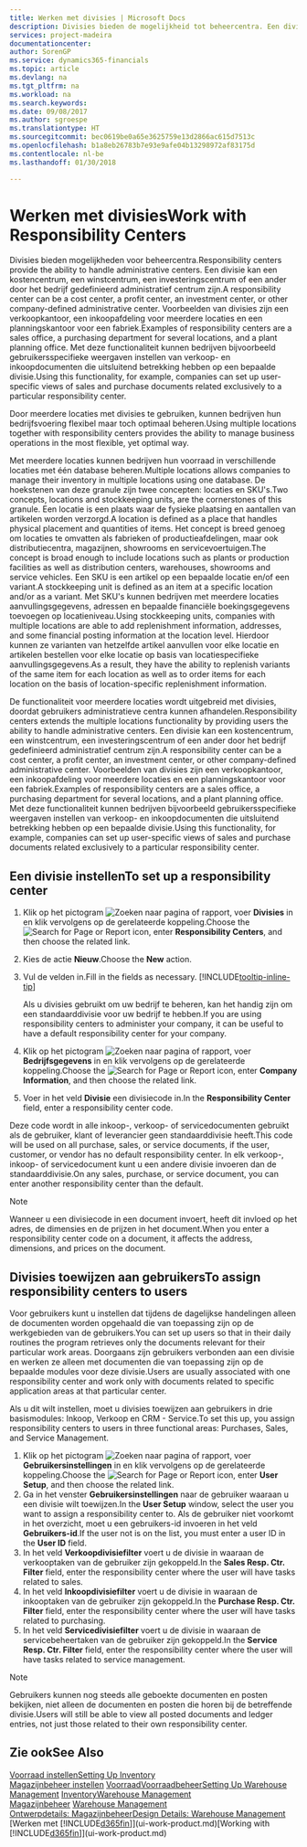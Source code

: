 ```yaml
---
title: Werken met divisies | Microsoft Docs
description: Divisies bieden de mogelijkheid tot beheercentra. Een divisie kan een kostencentrum, een winstcentrum, een investeringscentrum of een ander door het bedrijf gedefinieerd administratief centrum zijn.
services: project-madeira
documentationcenter: 
author: SorenGP
ms.service: dynamics365-financials
ms.topic: article
ms.devlang: na
ms.tgt_pltfrm: na
ms.workload: na
ms.search.keywords: 
ms.date: 09/08/2017
ms.author: sgroespe
ms.translationtype: HT
ms.sourcegitcommit: bec0619be0a65e3625759e13d2866ac615d7513c
ms.openlocfilehash: b1a8eb26783b7e93e9afe04b13298972af83175d
ms.contentlocale: nl-be
ms.lasthandoff: 01/30/2018

---
```

# <a name="work-with-responsibility-centers"></a><span data-ttu-id="578c6-104">Werken met divisies</span><span class="sxs-lookup"><span data-stu-id="578c6-104">Work with Responsibility Centers</span></span>
<span data-ttu-id="578c6-105">Divisies bieden mogelijkheden voor beheercentra.</span><span class="sxs-lookup"><span data-stu-id="578c6-105">Responsibility centers provide the ability to handle administrative centers.</span></span> <span data-ttu-id="578c6-106">Een divisie kan een kostencentrum, een winstcentrum, een investeringscentrum of een ander door het bedrijf gedefinieerd administratief centrum zijn.</span><span class="sxs-lookup"><span data-stu-id="578c6-106">A responsibility center can be a cost center, a profit center, an investment center, or other company-defined administrative center.</span></span> <span data-ttu-id="578c6-107">Voorbeelden van divisies zijn een verkoopkantoor, een inkoopafdeling voor meerdere locaties en een planningskantoor voor een fabriek.</span><span class="sxs-lookup"><span data-stu-id="578c6-107">Examples of responsibility centers are a sales office, a purchasing department for several locations, and a plant planning office.</span></span> <span data-ttu-id="578c6-108">Met deze functionaliteit kunnen bedrijven bijvoorbeeld gebruikersspecifieke weergaven instellen van verkoop- en inkoopdocumenten die uitsluitend betrekking hebben op een bepaalde divisie.</span><span class="sxs-lookup"><span data-stu-id="578c6-108">Using this functionality, for example, companies can set up user-specific views of sales and purchase documents related exclusively to a particular responsibility center.</span></span>  

<span data-ttu-id="578c6-109">Door meerdere locaties met divisies te gebruiken, kunnen bedrijven hun bedrijfsvoering flexibel maar toch optimaal beheren.</span><span class="sxs-lookup"><span data-stu-id="578c6-109">Using multiple locations together with responsibility centers provides the ability to manage business operations in the most flexible, yet optimal way.</span></span>

<span data-ttu-id="578c6-110">Met meerdere locaties kunnen bedrijven hun voorraad in verschillende locaties met één database beheren.</span><span class="sxs-lookup"><span data-stu-id="578c6-110">Multiple locations allows companies to manage their inventory in multiple locations using one database.</span></span> <span data-ttu-id="578c6-111">De hoekstenen van deze granule zijn twee concepten: locaties en SKU's.</span><span class="sxs-lookup"><span data-stu-id="578c6-111">Two concepts, locations and stockkeeping units, are the cornerstones of this granule.</span></span> <span data-ttu-id="578c6-112">Een locatie is een plaats waar de fysieke plaatsing en aantallen van artikelen worden verzorgd.</span><span class="sxs-lookup"><span data-stu-id="578c6-112">A location is defined as a place that handles physical placement and quantities of items.</span></span> <span data-ttu-id="578c6-113">Het concept is breed genoeg om locaties te omvatten als fabrieken of productieafdelingen, maar ook distributiecentra, magazijnen, showrooms en servicevoertuigen.</span><span class="sxs-lookup"><span data-stu-id="578c6-113">The concept is broad enough to include locations such as plants or production facilities as well as distribution centers, warehouses, showrooms and service vehicles.</span></span> <span data-ttu-id="578c6-114">Een SKU is een artikel op een bepaalde locatie en/of een variant.</span><span class="sxs-lookup"><span data-stu-id="578c6-114">A stockkeeping unit is defined as an item at a specific location and/or as a variant.</span></span> <span data-ttu-id="578c6-115">Met SKU's kunnen bedrijven met meerdere locaties aanvullingsgegevens, adressen en bepaalde financiële boekingsgegevens toevoegen op locatieniveau.</span><span class="sxs-lookup"><span data-stu-id="578c6-115">Using stockkeeping units, companies with multiple locations are able to add replenishment information, addresses, and some financial posting information at the location level.</span></span> <span data-ttu-id="578c6-116">Hierdoor kunnen ze varianten van hetzelfde artikel aanvullen voor elke locatie en artikelen bestellen voor elke locatie op basis van locatiespecifieke aanvullingsgegevens.</span><span class="sxs-lookup"><span data-stu-id="578c6-116">As a result, they have the ability to replenish variants of the same item for each location as well as to order items for each location on the basis of location-specific replenishment information.</span></span>  

<span data-ttu-id="578c6-117">De functionaliteit voor meerdere locaties wordt uitgebreid met divisies, doordat gebruikers administratieve centra kunnen afhandelen.</span><span class="sxs-lookup"><span data-stu-id="578c6-117">Responsibility centers extends the multiple locations functionality by providing users the ability to handle administrative centers.</span></span> <span data-ttu-id="578c6-118">Een divisie kan een kostencentrum, een winstcentrum, een investeringscentrum of een ander door het bedrijf gedefinieerd administratief centrum zijn.</span><span class="sxs-lookup"><span data-stu-id="578c6-118">A responsibility center can be a cost center, a profit center, an investment center, or other company-defined administrative center.</span></span> <span data-ttu-id="578c6-119">Voorbeelden van divisies zijn een verkoopkantoor, een inkoopafdeling voor meerdere locaties en een planningskantoor voor een fabriek.</span><span class="sxs-lookup"><span data-stu-id="578c6-119">Examples of responsibility centers are a sales office, a purchasing department for several locations, and a plant planning office.</span></span> <span data-ttu-id="578c6-120">Met deze functionaliteit kunnen bedrijven bijvoorbeeld gebruikersspecifieke weergaven instellen van verkoop- en inkoopdocumenten die uitsluitend betrekking hebben op een bepaalde divisie.</span><span class="sxs-lookup"><span data-stu-id="578c6-120">Using this functionality, for example, companies can set up user-specific views of sales and purchase documents related exclusively to a particular responsibility center.</span></span>

## <a name="to-set-up-a-responsibility-center"></a><span data-ttu-id="578c6-121">Een divisie instellen</span><span class="sxs-lookup"><span data-stu-id="578c6-121">To set up a responsibility center</span></span>  
1.  <span data-ttu-id="578c6-122">Klik op het pictogram ![Zoeken naar pagina of rapport](media/ui-search/search_small.png "pictogram Zoeken naar pagina of rapport"), voer **Divisies** in en klik vervolgens op de gerelateerde koppeling.</span><span class="sxs-lookup"><span data-stu-id="578c6-122">Choose the ![Search for Page or Report](media/ui-search/search_small.png "Search for Page or Report icon") icon, enter **Responsibility Centers**, and then choose the related link.</span></span>  
2.  <span data-ttu-id="578c6-123">Kies de actie **Nieuw**.</span><span class="sxs-lookup"><span data-stu-id="578c6-123">Choose the **New** action.</span></span>  
3.  <span data-ttu-id="578c6-124">Vul de velden in.</span><span class="sxs-lookup"><span data-stu-id="578c6-124">Fill in the fields as necessary.</span></span> [!INCLUDE[tooltip-inline-tip](includes/tooltip-inline-tip_md.md)]  

    <span data-ttu-id="578c6-125">Als u divisies gebruikt om uw bedrijf te beheren, kan het handig zijn om een standaarddivisie voor uw bedrijf te hebben.</span><span class="sxs-lookup"><span data-stu-id="578c6-125">If you are using responsibility centers to administer your company, it can be useful to have a default responsibility center for your company.</span></span>
4. <span data-ttu-id="578c6-126">Klik op het pictogram ![Zoeken naar pagina of rapport](media/ui-search/search_small.png "pictogram Zoeken naar pagina of rapport"), voer **Bedrijfsgegevens** in en klik vervolgens op de gerelateerde koppeling.</span><span class="sxs-lookup"><span data-stu-id="578c6-126">Choose the ![Search for Page or Report](media/ui-search/search_small.png "Search for Page or Report icon") icon, enter **Company Information**, and then choose the related link.</span></span>
5. <span data-ttu-id="578c6-127">Voer in het veld **Divisie** een divisiecode in.</span><span class="sxs-lookup"><span data-stu-id="578c6-127">In the **Responsibility Center** field, enter a responsibility center code.</span></span>

<span data-ttu-id="578c6-128">Deze code wordt in alle inkoop-, verkoop- of servicedocumenten gebruikt als de gebruiker, klant of leverancier geen standaarddivisie heeft.</span><span class="sxs-lookup"><span data-stu-id="578c6-128">This code will be used on all purchase, sales, or service documents, if the user, customer, or vendor has no default responsibility center.</span></span> <span data-ttu-id="578c6-129">In elk verkoop-, inkoop- of servicedocument kunt u een andere divisie invoeren dan de standaarddivisie.</span><span class="sxs-lookup"><span data-stu-id="578c6-129">On any sales, purchase, or service document, you can enter another responsibility center than the default.</span></span>

> [!NOTE]  
>  <span data-ttu-id="578c6-130">Wanneer u een divisiecode in een document invoert, heeft dit invloed op het adres, de dimensies en de prijzen in het document.</span><span class="sxs-lookup"><span data-stu-id="578c6-130">When you enter a responsibility center code on a document, it affects the address, dimensions, and prices on the document.</span></span>  

## <a name="to-assign-responsibility-centers-to-users"></a><span data-ttu-id="578c6-131">Divisies toewijzen aan gebruikers</span><span class="sxs-lookup"><span data-stu-id="578c6-131">To assign responsibility centers to users</span></span>  
<span data-ttu-id="578c6-132">Voor gebruikers kunt u instellen dat tijdens de dagelijkse handelingen alleen de documenten worden opgehaald die van toepassing zijn op de werkgebieden van de gebruikers.</span><span class="sxs-lookup"><span data-stu-id="578c6-132">You can set up users so that in their daily routines the program retrieves only the documents relevant for their particular work areas.</span></span> <span data-ttu-id="578c6-133">Doorgaans zijn gebruikers verbonden aan een divisie en werken ze alleen met documenten die van toepassing zijn op de bepaalde modules voor deze divisie.</span><span class="sxs-lookup"><span data-stu-id="578c6-133">Users are usually associated with one responsibility center and work only with documents related to specific application areas at that particular center.</span></span>  

<span data-ttu-id="578c6-134">Als u dit wilt instellen, moet u divisies toewijzen aan gebruikers in drie basismodules: Inkoop, Verkoop en CRM - Service.</span><span class="sxs-lookup"><span data-stu-id="578c6-134">To set this up, you assign responsibility centers to users in three functional areas: Purchases, Sales, and Service Management.</span></span>  

1.  <span data-ttu-id="578c6-135">Klik op het pictogram ![Zoeken naar pagina of rapport](media/ui-search/search_small.png "pictogram Zoeken naar pagina of rapport"), voer **Gebruikersinstellingen** in en klik vervolgens op de gerelateerde koppeling.</span><span class="sxs-lookup"><span data-stu-id="578c6-135">Choose the ![Search for Page or Report](media/ui-search/search_small.png "Search for Page or Report icon") icon, enter **User Setup**, and then choose the related link.</span></span>  
2.  <span data-ttu-id="578c6-136">Ga in het venster **Gebruikersinstellingen** naar de gebruiker waaraan u een divisie wilt toewijzen.</span><span class="sxs-lookup"><span data-stu-id="578c6-136">In the **User Setup** window, select the user you want to assign a responsibility center to.</span></span> <span data-ttu-id="578c6-137">Als de gebruiker niet voorkomt in het overzicht, moet u een gebruikers-id invoeren in het veld **Gebruikers-id**.</span><span class="sxs-lookup"><span data-stu-id="578c6-137">If the user not is on the list, you must enter a user ID in the **User ID** field.</span></span>  
3.  <span data-ttu-id="578c6-138">In het veld **Verkoopdivisiefilter** voert u de divisie in waaraan de verkooptaken van de gebruiker zijn gekoppeld.</span><span class="sxs-lookup"><span data-stu-id="578c6-138">In the **Sales Resp. Ctr. Filter** field, enter the responsibility center where the user will have tasks related to sales.</span></span>  
4.  <span data-ttu-id="578c6-139">In het veld **Inkoopdivisiefilter** voert u de divisie in waaraan de inkooptaken van de gebruiker zijn gekoppeld.</span><span class="sxs-lookup"><span data-stu-id="578c6-139">In the **Purchase Resp. Ctr. Filter** field, enter the responsibility center where the user will have tasks related to purchasing.</span></span>  
5.  <span data-ttu-id="578c6-140">In het veld **Servicedivisiefilter** voert u de divisie in waaraan de servicebeheertaken van de gebruiker zijn gekoppeld.</span><span class="sxs-lookup"><span data-stu-id="578c6-140">In the **Service Resp. Ctr. Filter** field, enter the responsibility center where the user will have tasks related to service management.</span></span>  

> [!NOTE]  
>  <span data-ttu-id="578c6-141">Gebruikers kunnen nog steeds alle geboekte documenten en posten bekijken, niet alleen de documenten en posten die horen bij de betreffende divisie.</span><span class="sxs-lookup"><span data-stu-id="578c6-141">Users will still be able to view all posted documents and ledger entries, not just those related to their own responsibility center.</span></span>

## <a name="see-also"></a><span data-ttu-id="578c6-142">Zie ook</span><span class="sxs-lookup"><span data-stu-id="578c6-142">See Also</span></span>  
[<span data-ttu-id="578c6-143">Voorraad instellen</span><span class="sxs-lookup"><span data-stu-id="578c6-143">Setting Up Inventory</span></span>](inventory-setup-inventory.md)  
<span data-ttu-id="578c6-144">[Magazijnbeheer instellen](warehouse-setup-warehouse.md)
[Voorraad](inventory-manage-inventory.md)[Voorraadbeheer](warehouse-manage-warehouse.md)</span><span class="sxs-lookup"><span data-stu-id="578c6-144">[Setting Up Warehouse Management](warehouse-setup-warehouse.md)
[Inventory](inventory-manage-inventory.md)[Warehouse Management](warehouse-manage-warehouse.md)</span></span>  
<span data-ttu-id="578c6-145">[Magazijnbeheer](warehouse-manage-warehouse.md)  </span><span class="sxs-lookup"><span data-stu-id="578c6-145">[Warehouse Management](warehouse-manage-warehouse.md)  </span></span>  
[<span data-ttu-id="578c6-146">Ontwerpdetails: Magazijnbeheer</span><span class="sxs-lookup"><span data-stu-id="578c6-146">Design Details: Warehouse Management</span></span>](design-details-warehouse-management.md)  
<span data-ttu-id="578c6-147">[Werken met [!INCLUDE[d365fin](includes/d365fin_md.md)]](ui-work-product.md)</span><span class="sxs-lookup"><span data-stu-id="578c6-147">[Working with [!INCLUDE[d365fin](includes/d365fin_md.md)]](ui-work-product.md)</span></span>

